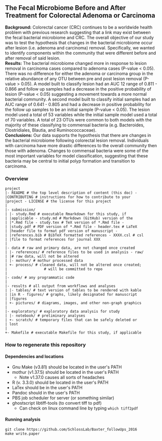 ## The Fecal Microbiome Before and After Treatment for Colorectal Adenoma or Carcinoma

**Background:** Colorectal cancer (CRC) continues to be a worldwide health problem with previous research suggesting that a link may exist between the fecal bacterial microbiome and CRC. The overall objective of our study was to test the hypothesis that changes in the  bacterial microbiome occur after lesion (i.e. adenoma and carcinoma) removal. Specifically, we wanted to identify components within the community that were different before and after removal of said lesion.  
**Results:** The bacterial microbiome changed more in response to lesion removal in carcinoma cases compared to adenoma cases (P-value < 0.05). There was no difference for either the adenoma or carcinoma group in the relative abundance of any OTU between pre and post lesion removal (P-value > 0.05). A model built to classify lesion had an AUC 12 range of 0.811 - 0.866 and follow up samples had a decrease in the positive probability of lesion (P-value < 0.05) suggesting a movement towards a more normal bacterial community.  A second model built to classify initial samples had an AUC range of 0.641 - 0.805 and had a decrease in positive probability for the follow up samples to be an initial sample (P-value < 0.05). The lesion model used a total of 53 variables while the initial sample model used a total of 70 variables. A total of 23 OTUs were common to both models with the majority of these classifying to commensal bacteria (e.g. Bacteroides, Clostridiales, Blautia, and Ruminococcaceae).   
**Conclusions:** Our data supports the hypothesis that there are changes in the bacterial microbiome following colorectal lesion removal. Individuals with carcinoma have more drastic differences to the overall community then those with adenoma. Changes to commensal bacteria were some of the most important variables for model classification, suggesting that these bacteria may be central to initial polyp formation and transition to carcinoma.

### Overview
	project
	|- README # the top level description of content (this doc) - 
	|CONTRIBUTING # instructions for how to contribute to your 
	|project - LICENSE # the license for this project
	|
	|- submission/
	| |- study.Rmd # executable Rmarkdown for this study, if 
	| |applicable - study.md # Markdown (GitHub) version of the 
	| |*.Rmd file - study.tex # TeX version of *.Rmd file - 
	| |study.pdf # PDF version of *.Rmd file - header.tex # LaTeX 
	| |header file to format pdf version of manuscript - 
	| |references.bib # BibTeX formatted references - XXXX.csl # csl 
	| |file to format references for journal XXX
	|
	|- data # raw and primary data, are not changed once created
	| |- references/ # reference files to be used in analysis - raw/ 
	| |# raw data, will not be altered
	| |- mothur/ # mothur processed data
	| +- process/ # cleaned data, will not be altered once created;
	|                 # will be committed to repo
	|
	|- code/ # any programmatic code
	|
	|- results # all output from workflows and analyses
	| |- tables/ # text version of tables to be rendered with kable 
	| |in R - figures/ # graphs, likely designated for manuscript 
	| |figures
	| +- pictures/ # diagrams, images, and other non-graph graphics
	|
	|- exploratory/ # exploratory data analysis for study
	| |- notebook/ # preliminary analyses
	| +- scratch/ # temporary files that can be safely deleted or 
	| lost
	|
	+- Makefile # executable Makefile for this study, if applicable
### How to regenerate this repository
#### Dependencies and locations  
* Gnu Make (v3.81) should be located in the user's PATH  
* mothur (v1.37.5) should be located in the user's PATH
	* Note v1.37.0 causes all sorts of headaches  	
* R (v. 3.3.0) should be located in the user's PATH  
* LaTex should be in the user's PATH
* Pandoc should in the user's PATH
* PBS job scheduler for server (or something similar)
* ghostscript libtiff-tools (to convert tiff to pdf)
	* Can check on linux command line by typing `which tiff2pdf`

#### Running analysis  
```git clone https://github.com/SchlossLab/Baxter_followUps_2016```  
```make write.paper```

